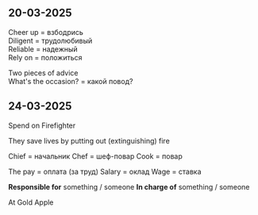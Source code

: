 
## 20-03-2025

Cheer up = взбодрись  
Diligent = трудолюбивый  
Reliable = надежный  
	Rely on = положиться  

Two pieces of advice  
What's the occasion? = какой повод?  

## 24-03-2025

Spend on 
Firefighter

They save lives by putting out (extinguishing) fire

Chief = начальник
Chef = шеф-повар
Cook = повар

The pay = оплата (за труд)
Salary = оклад
Wage = ставка

**Responsible for** something / someone
**In charge of** something / someone

At Gold Apple